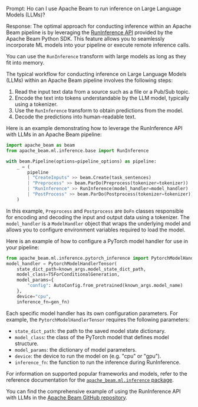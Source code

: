 Prompt:
Ho can I use Apache Beam to run inference on Large Language Models (LLMs)?

Response:
The optimal approach for conducting inference within an Apache Beam pipeline is by leveraging the [RunInference API](https://beam.apache.org/releases/pydoc/current/apache_beam.ml.inference.html#apache_beam.ml.inference.RunInference) provided by the Apache Beam Python SDK. This feature allows you to seamlessly incorporate ML models into your pipeline or execute remote inference calls.

You can use the `RunInference` transform with large models as long as they fit into memory.

The typical workflow for conducting inference on Large Language Models (LLMs) within an Apache Beam pipeline involves the following steps:
1. Read the input text data from a source such as a file or a Pub/Sub topic.
2. Encode the text into tokens understandable by the LLM model, typically using a tokenizer.
3. Use the `RunInference` transform to obtain predictions from the model.
4. Decode the predictions into human-readable text.

Here is an example demonstrating how to leverage the RunInference API with LLMs in an Apache Beam pipeline:

```python
import apache_beam as beam
from apache_beam.ml.inference.base import RunInference

with beam.Pipeline(options=pipeline_options) as pipeline:
    _ = (
        pipeline
        | "CreateInputs" >> beam.Create(task_sentences)
        | "Preprocess" >> beam.ParDo(Preprocess(tokenizer=tokenizer))
        | "RunInference" >> RunInference(model_handler=model_handler)
        | "PostProcess" >> beam.ParDo(Postprocess(tokenizer=tokenizer))
    )
```

In this example, `Preprocess` and `Postprocess` are `DoFn` classes responsible for encoding and decoding the input and output data using a tokenizer. The `model_handler` is a `ModelHandler` object that wraps the underlying model and allows you to configure environment variables required to load the model.

Here is an example of how to configure a PyTorch model handler for use in your pipeline:

```python
from apache_beam.ml.inference.pytorch_inference import PytorchModelHandlerTensor
model_handler = PytorchModelHandlerTensor(
    state_dict_path=known_args.model_state_dict_path,
    model_class=T5ForConditionalGeneration,
    model_params={
        "config": AutoConfig.from_pretrained(known_args.model_name)
    },
    device="cpu",
    inference_fn=gen_fn)
```

Each specific model handler has its own configuration parameters. For example, the `PytorchModelHandlerTensor` requires the following parameters:
* `state_dict_path`: the path to the saved model state dictionary.
* `model_class`: the class of the PyTorch model that defines model structure.
* `model_params`: the dictionary of model parameters.
* `device`: the device to run the model on (e.g. "cpu" or "gpu").
* `inference_fn`: the function to run the inference during RunInference.

For information on supported popular frameworks and models, refer to the reference documentation for the [`apache_beam.ml.inference` package](https://beam.apache.org/releases/pydoc/current/apache_beam.ml.inference.html).

You can find the comprehensive example of using the RunInference API with LLMs in the [Apache Beam GitHub repository](https://github.com/apache/beam/blob/master/sdks/python/apache_beam/examples/inference/large_language_modeling/main.py).
